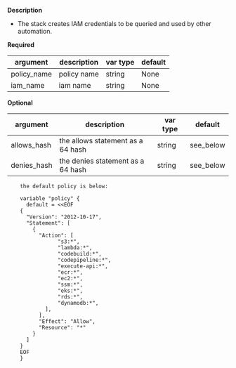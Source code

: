 **Description**
  - The stack creates IAM credentials to be queried and used by other automation.

**Required**

| argument      | description                            | var type | default      |
| ------------- | -------------------------------------- | -------- | ------------ |
| policy_name   | policy name                 | string   | None         |
| iam_name   | iam name                 | string   | None         |

**Optional**

| argument           | description                            | var type |  default      |
| ------------- | -------------------------------------- | -------- | ------------ |
| allows_hash   | the allows statement as a 64 hash | string   | see_below |
| denies_hash   | the denies statement as a 64 hash | string   | see_below |

```
    the default policy is below:
    
    variable "policy" {
      default = <<EOF
    {
      "Version": "2012-10-17",
      "Statement": [
        {
          "Action": [
                "s3:*",
                "lambda:*",
                "codebuild:*",
                "codepipeline:*",
                "execute-api:*",
                "ecr:*",
                "ec2:*",
                "ssm:*",
                "eks:*",
                "rds:*",
                "dynamodb:*",
            ],
          ],
          "Effect": "Allow",
          "Resource": "*"
        }
      ]
    }
    EOF
    }

```

